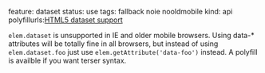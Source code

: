 feature: dataset
status: use
tags: fallback noie nooldmobile
kind: api
polyfillurls:[HTML5 dataset support](http://eligrey.com/blog/post/html-5-dataset-support)

`elem.dataset` is unsupported in IE and older mobile browsers. Using data-* attributes will be totally fine in all browsers, but instead of using `elem.dataset.foo` just use `elem.getAttribute('data-foo')` instead. A polyfill is availble if you want terser syntax.

